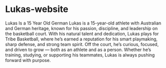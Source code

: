 # Lukas-website
Lukas Is a 15 Year Old German
Lukas is a 15-year-old athlete with Australian and German heritage, known for his passion, discipline, and leadership on the basketball court. With his natural talent and dedication, Lukas plays for Tribe Basketball, where he’s earned a reputation for his smart playmaking, sharp defense, and strong team spirit. Off the court, he’s curious, focused, and driven to grow — both as an athlete and as a person. Whether he’s training, studying, or supporting his teammates, Lukas is always pushing forward with purpose.
